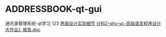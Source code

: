 # ADDRESSBOOK-qt-gui
通讯录管理系统-qt学习
123
[界面设计实现细节](https://github.com/285571052/ADDRESSBOOK-qt-gui/blob/master/%E6%8A%A5%E5%91%8A/C%2B%2B%E5%A4%A7%E4%BD%9C%E4%B8%9A-2-%E7%95%8C%E9%9D%A2%E8%AE%BE%E8%AE%A1%E5%AE%9E%E7%8E%B0%E7%BB%86%E8%8A%82.pdf)
[计科2-qhy-yc-高级语言程序设计大作业》报告.doc](https://github.com/285571052/ADDRESSBOOK-qt-gui/blob/master/%E6%8A%A5%E5%91%8A/%E8%AE%A1%E7%A7%912-qhy-yc-%E9%AB%98%E7%BA%A7%E8%AF%AD%E8%A8%80%E7%A8%8B%E5%BA%8F%E8%AE%BE%E8%AE%A1%E5%A4%A7%E4%BD%9C%E4%B8%9A%E3%80%8B%E6%8A%A5%E5%91%8A.doc)